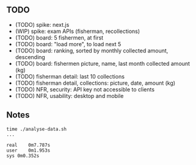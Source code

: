 ## TODO

* (TODO) spike: next.js
* (WIP) spike: exam APIs (fisherman, recollections)
* (TODO) board: 5 fishermen, at first
* (TODO) board: "load more", to load next 5
* (TODO) board: ranking, sorted by monthly collected amount, descending
* (TODO) board: fishermen picture, name, last month collected amount (kg)
* (TODO) fisherman detail: last 10 collections
* (TODO) fisherman detail, collections: picture, date, amount (kg)
* (TODO) NFR, security: API key not accessible to clients
* (TODO) NFR, usability: desktop and mobile


## Notes

	time ./analyse-data.sh
	...
	
	real	0m7.787s
	user	0m1.953s
	sys	0m0.352s